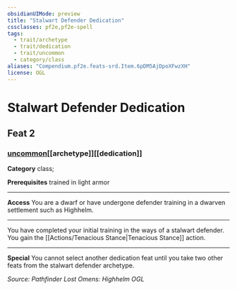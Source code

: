 ```yaml
---
obsidianUIMode: preview
title: "Stalwart Defender Dedication"
cssclasses: pf2e,pf2e-spell
tags:
  - trait/archetype
  - trait/dedication
  - trait/uncommon
  - category/class
aliases: "Compendium.pf2e.feats-srd.Item.6pDM5AjDpoXFwzXH"
license: OGL
---
```

# Stalwart Defender Dedication
## Feat 2
### [uncommon](uncommon "Uncommon Rarity Trait")[[archetype]][[dedication]]

**Category** class; 



**Prerequisites** trained in light armor
* * *
**Access** You are a dwarf or have undergone defender training in a dwarven settlement such as Highhelm.

* * *

You have completed your initial training in the ways of a stalwart defender. You gain the [[Actions/Tenacious Stance|Tenacious Stance]] action.

* * *

**Special** You cannot select another dedication feat until you take two other feats from the stalwart defender archetype.

*Source: Pathfinder Lost Omens: Highhelm*
*OGL*